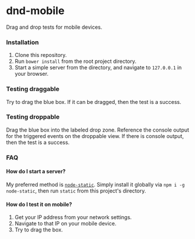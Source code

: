 # dnd-mobile
Drag and drop tests for mobile devices.

### Installation

1. Clone this repository.
2. Run `bower install` from the root project directory.
3. Start a simple server from the directory, and navigate to `127.0.0.1` in your browser.

### Testing draggable

Try to drag the blue box. If it can be dragged, then the test is a success.

### Testing droppable

Drag the blue box into the labeled drop zone. Reference the console output
for the triggered events on the droppable view. If there is console output,
then the test is a success.

### FAQ

#### How do I start a server?

My preferred method is [`node-static`](https://github.com/cloudhead/node-static). Simply
install it globally via `npm i -g node-static`, then run `static` from this project's
directory.

#### How do I test it on mobile?

1. Get your IP address from your network settings.
2. Navigate to that IP on your mobile device.
3. Try to drag the box.